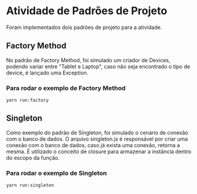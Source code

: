 # Atividade de Padrões de Projeto

Foram implementados dois padrões de projeto para a atividade.

## Factory Method

No padrão de Factory Method, foi simulado um criador de Devices, podendo variar entre "Tablet e Laptop", caso não seja encontrado o tipo de device, é lançado uma Exception.

### Para rodar o exemplo de Factory Method

```
yarn run:factory
```

## Singleton

Como exemplo do padrão de Singleton, foi simulado o cenário de conexão com o banco de dados.
O arquivo singleton.js é responsável por criar uma conexão com o banco de dados, caso já exista uma conexão, retorna a mesma.
É utilizado o conceito de closure para armazenar a instância dentro do escopo da função.

### Para rodar o exemplo de Singleton

```
yarn run:singleton
```
